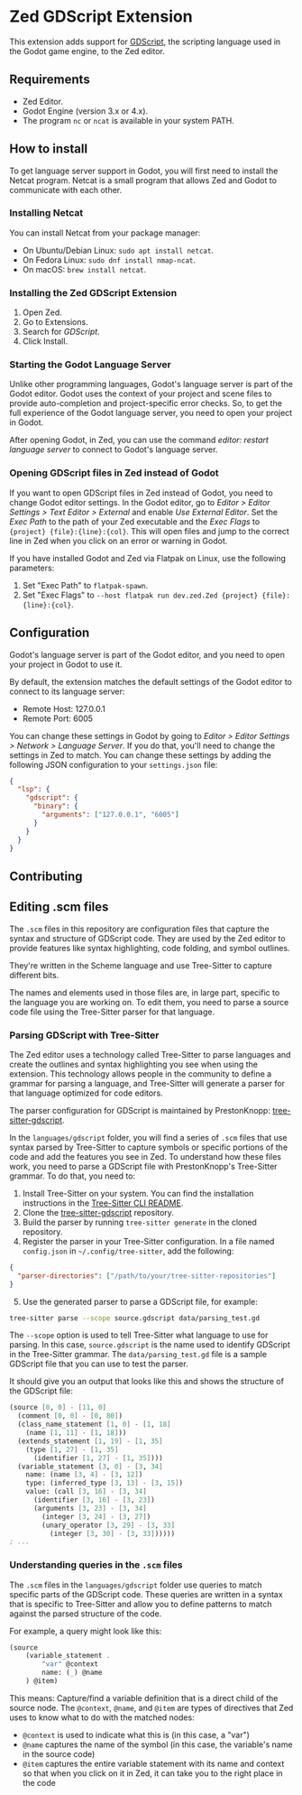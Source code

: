 # Zed GDScript Extension

This extension adds support for [GDScript](https://docs.godotengine.org/en/stable/classes/index.html), the scripting language used in the Godot game engine, to the Zed editor.

## Requirements

- Zed Editor.
- Godot Engine (version 3.x or 4.x).
- The program `nc` or `ncat` is available in your system PATH.

## How to install

To get language server support in Godot, you will first need to install the Netcat program. Netcat is a small program that allows Zed and Godot to communicate with each other.

### Installing Netcat

You can install Netcat from your package manager:

- On Ubuntu/Debian Linux: `sudo apt install netcat`.
- On Fedora Linux: `sudo dnf install nmap-ncat`.
- On macOS: `brew install netcat`.

### Installing the Zed GDScript Extension

1. Open Zed.
2. Go to Extensions.
3. Search for *GDScript*.
4. Click Install.

### Starting the Godot Language Server

Unlike other programming languages, Godot's language server is part of the Godot editor. Godot uses the context of your project and scene files to provide auto-completion and project-specific error checks. So, to get the full experience of the Godot language server, you need to open your project in Godot.

After opening Godot, in Zed, you can use the command *editor: restart language server* to connect to Godot's language server.

### Opening GDScript files in Zed instead of Godot

If you want to open GDScript files in Zed instead of Godot, you need to change Godot editor settings. In the Godot editor, go to *Editor > Editor Settings > Text Editor > External* and enable *Use External Editor*. Set the *Exec Path* to the path of your Zed executable and the *Exec Flags* to `{project} {file}:{line}:{col}`. This will open files and jump to the correct line in Zed when you click on an error or warning in Godot.

If you have installed Godot and Zed via Flatpak on Linux, use the following parameters:

1. Set "Exec Path" to `flatpak-spawn`.
2. Set "Exec Flags" to `--host flatpak run dev.zed.Zed {project} {file}:{line}:{col}`.

## Configuration

Godot's language server is part of the Godot editor, and you need to open your project in Godot to use it.

By default, the extension matches the default settings of the Godot editor to connect to its language server:

- Remote Host: 127.0.0.1
- Remote Port: 6005

You can change these settings in Godot by going to *Editor > Editor Settings > Network > Language Server*. If you do that, you'll need to change the settings in Zed to match. You can change these settings by adding the following JSON configuration to your `settings.json` file:

```json
{
  "lsp": {
    "gdscript": {
      "binary": {
        "arguments": ["127.0.0.1", "6005"]
      }
    }
  }
}
```

## Contributing

## Editing .scm files

The `.scm` files in this repository are configuration files that capture the syntax and structure of GDScript code. They are used by the Zed editor to provide features like syntax highlighting, code folding, and symbol outlines.

They're written in the Scheme language and use Tree-Sitter to capture different bits.

The names and elements used in those files are, in large part, specific to the language you are working on. To edit them, you need to parse a source code file using the Tree-Sitter parser for that language.

### Parsing GDScript with Tree-Sitter

The Zed editor uses a technology called Tree-Sitter to parse languages and create the outlines and syntax highlighting you see when using the extension. This technology allows people in the community to define a grammar for parsing a language, and Tree-Sitter will generate a parser for that language optimized for code editors.

The parser configuration for GDScript is maintained by PrestonKnopp: [tree-sitter-gdscript](https://github.com/PrestonKnopp/tree-sitter-gdscript).

In the `languages/gdscript` folder, you will find a series of `.scm` files that use syntax parsed by Tree-Sitter to capture symbols or specific portions of the code and add the features you see in Zed. To understand how these files work, you need to parse a GDScript file with PrestonKnopp's Tree-Sitter grammar. To do that, you need to:

1. Install Tree-Sitter on your system. You can find the installation instructions in the [Tree-Sitter CLI README](https://github.com/tree-sitter/tree-sitter/blob/master/crates/cli/README.md).
2. Clone the [tree-sitter-gdscript](https://github.com/PrestonKnopp/tree-sitter-gdscript) repository.
3. Build the parser by running `tree-sitter generate` in the cloned repository.
4. Register the parser in your Tree-Sitter configuration. In a file named `config.json` in `~/.config/tree-sitter`, add the following:
  ```json
  {
    "parser-directories": ["/path/to/your/tree-sitter-repositories"]
  }
  ```
5. Use the generated parser to parse a GDScript file, for example:
  ```bash
  tree-sitter parse --scope source.gdscript data/parsing_test.gd
  ```

The `--scope` option is used to tell Tree-Sitter what language to use for parsing. In this case, `source.gdscript` is the name used to identify GDScript in the Tree-Sitter grammar. The `data/parsing_test.gd` file is a sample GDScript file that you can use to test the parser.

It should give you an output that looks like this and shows the structure of the GDScript file:

```scm
(source [0, 0] - [11, 0]
  (comment [0, 0] - [0, 80])
  (class_name_statement [1, 0] - [1, 18]
    (name [1, 11] - [1, 18]))
  (extends_statement [1, 19] - [1, 35]
    (type [1, 27] - [1, 35]
      (identifier [1, 27] - [1, 35])))
  (variable_statement [3, 0] - [3, 34]
    name: (name [3, 4] - [3, 12])
    type: (inferred_type [3, 13] - [3, 15])
    value: (call [3, 16] - [3, 34]
      (identifier [3, 16] - [3, 23])
      (arguments [3, 23] - [3, 34]
        (integer [3, 24] - [3, 27])
        (unary_operator [3, 29] - [3, 33]
          (integer [3, 30] - [3, 33])))))
; ...
```

### Understanding queries in the `.scm` files

The `.scm` files in the `languages/gdscript` folder use queries to match specific parts of the GDScript code. These queries are written in a syntax that is specific to Tree-Sitter and allow you to define patterns to match against the parsed structure of the code.

For example, a query might look like this:

```scm
(source
    (variable_statement .
        "var" @context
        name: (_) @name
    ) @item)
```

This means: Capture/find a variable definition that is a direct child of the source node. The `@context`, `@name`, and `@item` are types of directives that Zed uses to know what to do with the matched nodes:

- `@context` is used to indicate what this is (in this case, a "var")
- `@name` captures the name of the symbol (in this case, the variable's name in the source code)
- `@item` captures the entire variable statement with its name and context so that when you click on it in Zed, it can take you to the right place in the code
